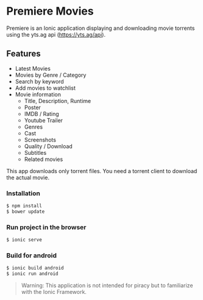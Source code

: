 # Premiere Movies
Premiere is an Ionic application displaying and downloading movie torrents using the yts.ag api (https://yts.ag/api).

## Features
- Latest Movies
- Movies by Genre / Category
- Search by keyword
- Add movies to watchlist
- Movie information
    - Title, Description, Runtime
    - Poster
    - IMDB / Rating
    - Youtube Trailer
    - Genres
    - Cast
    - Screenshots
    - Quality / Download
    - Subtitles
    - Related movies

This app downloads only torrent files.
You need a torrent client to download the actual movie.

### Installation

```sh
$ npm install
$ bower update
```

### Run project in the browser

```sh
$ ionic serve
```
### Build for android
```sh
$ ionic build android
$ ionic run android
```

> Warning: This application is not intended for piracy but to familiarize with the Ionic Framework.
